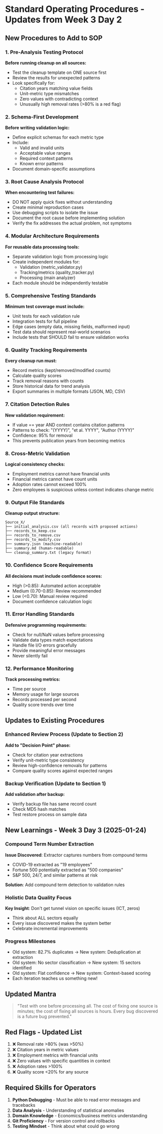 # Standard Operating Procedures - Updates from Week 3 Day 2

## New Procedures to Add to SOP

### 1. Pre-Analysis Testing Protocol
**Before running cleanup on all sources:**
- Test the cleanup template on ONE source first
- Review the results for unexpected patterns
- Look specifically for:
  - Citation years matching value fields
  - Unit-metric type mismatches
  - Zero values with contradicting context
  - Unusually high removal rates (>80% is a red flag)

### 2. Schema-First Development
**Before writing validation logic:**
- Define explicit schemas for each metric type
- Include:
  - Valid and invalid units
  - Acceptable value ranges
  - Required context patterns
  - Known error patterns
- Document domain-specific assumptions

### 3. Root Cause Analysis Protocol
**When encountering test failures:**
- DO NOT apply quick fixes without understanding
- Create minimal reproduction cases
- Use debugging scripts to isolate the issue
- Document the root cause before implementing solution
- Verify the fix addresses the actual problem, not symptoms

### 4. Modular Architecture Requirements
**For reusable data processing tools:**
- Separate validation logic from processing logic
- Create independent modules for:
  - Validation (metric_validator.py)
  - Tracking/metrics (quality_tracker.py)
  - Processing (main analyzer)
- Each module should be independently testable

### 5. Comprehensive Testing Standards
**Minimum test coverage must include:**
- Unit tests for each validation rule
- Integration tests for full pipeline
- Edge cases (empty data, missing fields, malformed input)
- Test data should represent real-world scenarios
- Include tests that SHOULD fail to ensure validation works

### 6. Quality Tracking Requirements
**Every cleanup run must:**
- Record metrics (kept/removed/modified counts)
- Calculate quality scores
- Track removal reasons with counts
- Store historical data for trend analysis
- Export summaries in multiple formats (JSON, MD, CSV)

### 7. Citation Detection Rules
**New validation requirement:**
- If value == year AND context contains citation patterns
- Patterns to check: "(YYYY)", "et al. YYYY", "Author (YYYY)"
- Confidence: 95% for removal
- This prevents publication years from becoming metrics

### 8. Cross-Metric Validation
**Logical consistency checks:**
- Employment metrics cannot have financial units
- Financial metrics cannot have count units
- Adoption rates cannot exceed 100%
- Zero employees is suspicious unless context indicates change metric

### 9. Output File Standards
**Cleanup output structure:**
```
Source_X/
├── initial_analysis.csv (all records with proposed actions)
├── records_to_keep.csv
├── records_to_remove.csv
├── records_to_modify.csv
├── summary.json (machine-readable)
├── summary.md (human-readable)
└── cleanup_summary.txt (legacy format)
```

### 10. Confidence Score Requirements
**All decisions must include confidence scores:**
- High (>0.85): Automated action acceptable
- Medium (0.70-0.85): Review recommended
- Low (<0.70): Manual review required
- Document confidence calculation logic

### 11. Error Handling Standards
**Defensive programming requirements:**
- Check for null/NaN values before processing
- Validate data types match expectations
- Handle file I/O errors gracefully
- Provide meaningful error messages
- Never silently fail

### 12. Performance Monitoring
**Track processing metrics:**
- Time per source
- Memory usage for large sources
- Records processed per second
- Quality score trends over time

## Updates to Existing Procedures

### Enhanced Review Process (Update to Section 2)
**Add to "Decision Point" phase:**
- Check for citation year extractions
- Verify unit-metric type consistency
- Review high-confidence removals for patterns
- Compare quality scores against expected ranges

### Backup Verification (Update to Section 1)
**Add validation after backup:**
- Verify backup file has same record count
- Check MD5 hash matches
- Test restore process on sample data

## New Learnings - Week 3 Day 3 (2025-01-24)

### Compound Term Number Extraction
**Issue Discovered**: Extractor captures numbers from compound terms
- COVID-19 extracted as "19 employees"
- Fortune 500 potentially extracted as "500 companies"
- S&P 500, 24/7, and similar patterns at risk

**Solution**: Add compound term detection to validation rules

### Holistic Data Quality Focus
**Key Insight**: Don't get tunnel vision on specific issues (ICT, zeros)
- Think about ALL sectors equally
- Every issue discovered makes the system better
- Celebrate incremental improvements

### Progress Milestones
- Old system: 82.7% duplicates → New system: Deduplication at extraction
- Old system: No sector classification → New system: 15 sectors identified
- Old system: Flat confidence → New system: Context-based scoring
- Each iteration teaches us something new!

## Updated Mantra

> "Test with one before processing all. The cost of fixing one source is minutes; the cost of fixing all sources is hours. Every bug discovered is a future bug prevented."

## Red Flags - Updated List

1. ❌ Removal rate >80% (was >50%)
2. ❌ Citation years in metric values
3. ❌ Employment metrics with financial units
4. ❌ Zero values with specific quantities in context
5. ❌ Adoption rates >100%
6. ❌ Quality score <20% for any source

## Required Skills for Operators

1. **Python Debugging** - Must be able to read error messages and tracebacks
2. **Data Analysis** - Understanding of statistical anomalies
3. **Domain Knowledge** - Economics/business metrics understanding
4. **Git Proficiency** - For version control and rollbacks
5. **Testing Mindset** - Think about what could go wrong